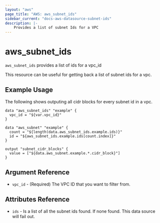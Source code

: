 ```yaml
---
layout: "aws"
page_title: "AWS: aws_subnet_ids"
sidebar_current: "docs-aws-datasource-subnet-ids"
description: |-
    Provides a list of subnet Ids for a VPC
---
```


# aws\_subnet\_ids

`aws_subnet_ids` provides a list of ids for a vpc_id

This resource can be useful for getting back a list of subnet ids for a vpc.

## Example Usage

The following shows outputing all cidr blocks for every subnet id in a vpc.

```hcl
data "aws_subnet_ids" "example" {
  vpc_id = "${var.vpc_id}"
}

data "aws_subnet" "example" {
  count = "${length(data.aws_subnet_ids.example.ids)}"
  id = "${aws_subnet_ids.example.ids[count.index]}"
}

output "subnet_cidr_blocks" {
  value = ["${data.aws_subnet.example.*.cidr_block}"]
}
```

## Argument Reference

* `vpc_id` - (Required) The VPC ID that you want to filter from.

## Attributes Reference

* `ids` - Is a list of all the subnet ids found. If none found. This data source will fail out.

